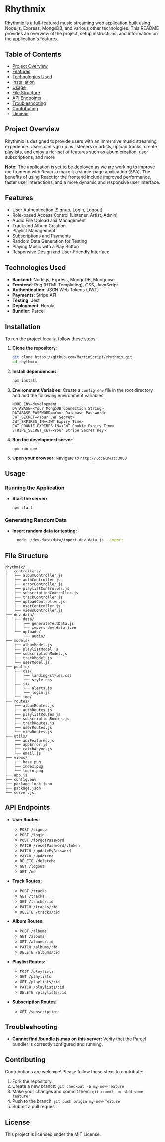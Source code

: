 # Rhythmix

Rhythmix is a full-featured music streaming web application built using Node.js, Express, MongoDB, and various other technologies. This README provides an overview of the project, setup instructions, and information on the application's features.

## Table of Contents

- [Project Overview](#project-overview)
- [Features](#features)
- [Technologies Used](#technologies-used)
- [Installation](#installation)
- [Usage](#usage)
- [File Structure](#file-structure)
- [API Endpoints](#api-endpoints)
- [Troubleshooting](#troubleshooting)
- [Contributing](#contributing)
- [License](#license)

## Project Overview

Rhythmix is designed to provide users with an immersive music streaming experience. Users can sign up as listeners or artists, upload tracks, create playlists, and enjoy a rich set of features such as album creation, user subscriptions, and more.

**Note:** The application is yet to be deployed as we are working to improve the frontend with React to make it a single-page application (SPA). The benefits of using React for the frontend include improved performance, faster user interactions, and a more dynamic and responsive user interface.

## Features

- User Authentication (Signup, Login, Logout)
- Role-based Access Control (Listener, Artist, Admin)
- Audio File Upload and Management
- Track and Album Creation
- Playlist Management
- Subscriptions and Payments
- Random Data Generation for Testing
- Playing Music with a Play Button
- Responsive Design and User-Friendly Interface

## Technologies Used

- **Backend**: Node.js, Express, MongoDB, Mongoose
- **Frontend**: Pug (HTML Templating), CSS, JavaScript
- **Authentication**: JSON Web Tokens (JWT)
- **Payments**: Stripe API
- **Testing**: Jest
- **Deployment**: Heroku
- **Bundler**: Parcel

## Installation

To run the project locally, follow these steps:

1. **Clone the repository:**

   ```bash
   git clone https://github.com/MartinScript/rhythmix.git
   cd rhythmix
   ```

2. **Install dependencies:**

   ```bash
   npm install
   ```

3. **Environment Variables:**
   Create a `config.env` file in the root directory and add the following environment variables:

   ```env
   NODE_ENV=development
   DATABASE=<Your MongoDB Connection String>
   DATABASE_PASSWORD=<Your Database Password>
   JWT_SECRET=<Your JWT Secret>
   JWT_EXPIRES_IN=<JWT Expiry Time>
   JWT_COOKIE_EXPIRES_IN=<JWT Cookie Expiry Time>
   STRIPE_SECRET_KEY=<Your Stripe Secret Key>
   ```

4. **Run the development server:**

   ```bash
   npm run dev
   ```

5. **Open your browser:**
   Navigate to `http://localhost:3000`

## Usage

### Running the Application

- **Start the server:**
  ```bash
  npm start
  ```

### Generating Random Data

- **Insert random data for testing:**
  ```bash
    node ./dev-data/data/import-dev-data.js --import
  ```

## File Structure

```
rhythmix/
├── controllers/
│   ├── albumController.js
│   ├── authController.js
│   ├── errorController.js
│   ├── playlistController.js
│   ├── subscriptionController.js
│   ├── trackController.js
│   ├── uploadController.js
│   ├── userController.js
│   └── viewsController.js
├── dev-data/
│   ├── data/
│   │   ├── generateTestData.js
│   │   └── import-dev-data.json
│   └── uploads/
│       └── audio/
├── models/
│   ├── albumModel.js
│   ├── playlistModel.js
│   ├── subscriptionModel.js
│   ├── trackModel.js
│   └── userModel.js
├── public/
│   ├── css/
│   │   ├── landing-styles.css
│   │   └── style.css
│   ├── js/
│   │   ├── alerts.js
│   │   └── login.js
│   └── img/
├── routes/
│   ├── albumRoutes.js
│   ├── authRoutes.js
│   ├── playlistRoutes.js
│   ├── subscriptionRoutes.js
│   ├── trackRoutes.js
│   ├── userRoutes.js
│   └── viewRoutes.js
├── utils/
│   ├── apiFeatures.js
│   ├── appError.js
│   ├── catchAsync.js
│   └── email.js
├── views/
│   ├── base.pug
│   ├── index.pug
│   └── login.pug
├── app.js
├── config.env
├── package-lock.json
├── package.json
└── server.js
```

## API Endpoints

- **User Routes:**

  - `POST /signup`
  - `POST /login`
  - `POST /forgotPassword`
  - `PATCH /resetPassword/:token`
  - `PATCH /updateMyPassword`
  - `PATCH /updateMe`
  - `DELETE /deleteMe`
  - `GET /logout`
  - `GET /me`

- **Track Routes:**

  - `POST /tracks`
  - `GET /tracks`
  - `GET /tracks/:id`
  - `PATCH /tracks/:id`
  - `DELETE /tracks/:id`

- **Album Routes:**

  - `POST /albums`
  - `GET /albums`
  - `GET /albums/:id`
  - `PATCH /albums/:id`
  - `DELETE /albums/:id`

- **Playlist Routes:**

  - `POST /playlists`
  - `GET /playlists`
  - `GET /playlists/:id`
  - `PATCH /playlists/:id`
  - `DELETE /playlists/:id`

- **Subscription Routes:**
  - `GET /subscriptions`

## Troubleshooting

- **Cannot find /bundle.js.map on this server:**
  Verify that the Parcel bundler is correctly configured and running.

## Contributing

Contributions are welcome! Please follow these steps to contribute:

1. Fork the repository.
2. Create a new branch: `git checkout -b my-new-feature`
3. Make your changes and commit them: `git commit -m 'Add some feature'`
4. Push to the branch: `git push origin my-new-feature`
5. Submit a pull request.

## License

This project is licensed under the MIT License.
